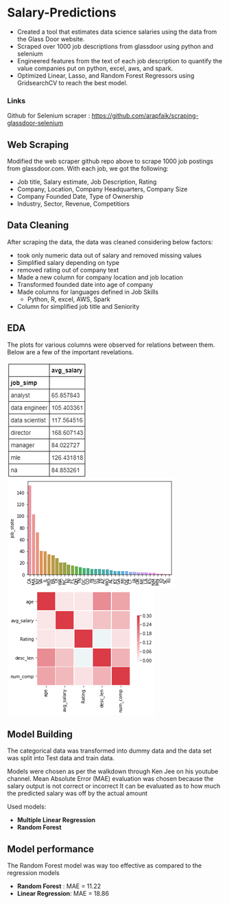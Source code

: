 # Salary-Predictions

* Created a tool that estimates data science salaries using the data from the Glass Door website.
* Scraped over 1000 job descriptions from glassdoor using python and selenium
* Engineered features from the text of each job description to quantify the value companies put on python, excel, aws, and spark. 
* Optimized Linear, Lasso, and Random Forest Regressors using GridsearchCV to reach the best model. 

### Links 
Github for Selenium scraper : https://github.com/arapfaik/scraping-glassdoor-selenium  


## Web Scraping

Modified the web scraper github repo above to scrape 1000 job postings from glassdoor.com. With each job, we got the following:
*	Job title, Salary estimate, Job Description, Rating
*	Company, Location, Company Headquarters, Company Size
*	Company Founded Date, Type of Ownership
*	Industry, Sector, Revenue, Competitiors

## Data Cleaning
After scraping the data, the data was cleaned considering below factors:

*	took only numeric data out of salary and removed missing values
*	Simplified salary depending on type
*	removed rating out of company text 
*	Made a new column for company location and job location
*	Transformed founded date into age of company 
*	Made columns for languages defined in Job Skills
    * Python, R, excel, AWS, Spark  
*	Column for simplified job title and Seniority 

## EDA
The plots for various columns were observed for relations between them. Below are a few of the important revelations. 

![alt text](https://github.com/therrshan/Salary-Predictions/blob/master/Salaries.PNG "Salary per Positions")
![alt text](https://github.com/therrshan/Salary-Predictions/blob/master/Locations.png "Job Opportunities versus Locations")
![alt text](https://github.com/therrshan/Salary-Predictions/blob/master/Relations.png "Relations between Columns")

## Model Building 

The categorical data was transformed into dummy data and the data set was split into Test data and train data.   

Models were chosen as per the walkdown through Ken Jee on his youtube channel. Mean Absolute Error (MAE) evaluation was chosen because the salary output is not correct or incorrect
It can be evaluated as to how much the predicted salary was off by the actual amount

Used models:
*	**Multiple Linear Regression**
*	**Random Forest** 

## Model performance
The Random Forest model was way too effective as compared to the regression models
*	**Random Forest** : MAE = 11.22
*	**Linear Regression**: MAE = 18.86




